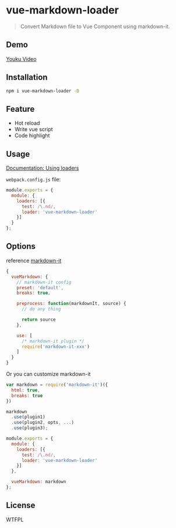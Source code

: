 # vue-markdown-loader

> Convert Markdown file to Vue Component using markdown-it.


## Demo

[Youku Video](http://v.youku.com/v_show/id_XMTU5NTU1OTEzNg==.html)

## Installation

```bash
npm i vue-markdown-loader -D
```

## Feature
- Hot reload
- Write vue script
- Code highlight


## Usage
[Documentation: Using loaders](http://webpack.github.io/docs/using-loaders.html)

`webpack.config.js` file:

```javascript
module.exports = {
  module: {
    loaders: [{
      test: /\.md/,
      loader: 'vue-markdown-loader'
    }]
  }
};
```

## Options

reference [markdown-it](https://github.com/markdown-it/markdown-it#init-with-presets-and-options)
```javascript
{
  vueMarkdown: {
    // markdown-it config
    preset: 'default',
    breaks: true,

    preprocess: function(markdownIt, source) {
      // do any thing

      return source
    },

    use: [
      /* markdown-it plugin */
      require('markdown-it-xxx')
    ]
  }
}
```

Or you can customize markdown-it
```javascript
var markdown = require('markdown-it')({
  html: true,
  breaks: true
})

markdown
  .use(plugin1)
  .use(plugin2, opts, ...)
  .use(plugin3);

module.exports = {
  module: {
    loaders: [{
      test: /\.md/,
      loader: 'vue-markdown-loader'
    }]
  },

  vueMarkdown: markdown
};
```

## License
WTFPL

